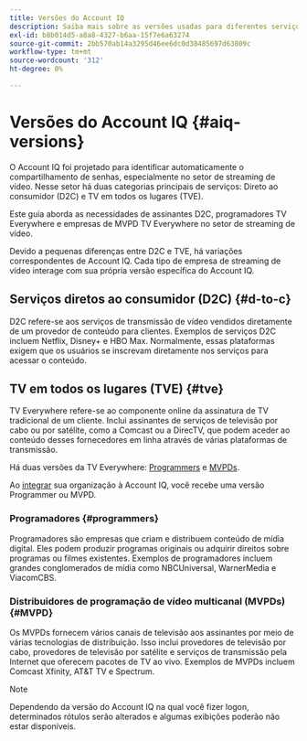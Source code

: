 ```yaml
---
title: Versões do Account IQ
description: Saiba mais sobre as versões usadas para diferentes serviços na Account IQ.
exl-id: b8b014d5-a8a8-4327-b6aa-15f7e6a63274
source-git-commit: 2bb570ab14a3295d46ee6dc0d38485697d63809c
workflow-type: tm+mt
source-wordcount: '312'
ht-degree: 0%

---
```


# Versões do Account IQ {#aiq-versions}

O Account IQ foi projetado para identificar automaticamente o compartilhamento de senhas, especialmente no setor de streaming de vídeo. Nesse setor há duas categorias principais de serviços: Direto ao consumidor (D2C) e TV em todos os lugares (TVE).

Este guia aborda as necessidades de assinantes D2C, programadores TV Everywhere e empresas de MVPD TV Everywhere no setor de streaming de vídeo.

Devido a pequenas diferenças entre D2C e TVE, há variações correspondentes de Account IQ. Cada tipo de empresa de streaming de vídeo interage com sua própria versão específica do Account IQ.

## Serviços diretos ao consumidor (D2C) {#d-to-c}

D2C refere-se aos serviços de transmissão de vídeo vendidos diretamente de um provedor de conteúdo para clientes. Exemplos de serviços D2C incluem Netflix, Disney+ e HBO Max. Normalmente, essas plataformas exigem que os usuários se inscrevam diretamente nos serviços para acessar o conteúdo.

## TV em todos os lugares (TVE) {#tve}

TV Everywhere refere-se ao componente online da assinatura de TV tradicional de um cliente. Inclui assinantes de serviços de televisão por cabo ou por satélite, como a Comcast ou a DirecTV, que podem aceder ao conteúdo desses fornecedores em linha através de várias plataformas de transmissão.

Há duas versões da TV Everywhere: [Programmers](/help/accountiq/product-concepts.md#programmer-def) e [MVPDs](/help/accountiq/product-concepts.md#mvpd-def).

Ao [integrar](/help/accountiq/get-started.md) sua organização à Account IQ, você recebe uma versão Programmer ou MVPD.

### Programadores {#programmers}

Programadores são empresas que criam e distribuem conteúdo de mídia digital. Eles podem produzir programas originais ou adquirir direitos sobre programas ou filmes existentes. Exemplos de programadores incluem grandes conglomerados de mídia como NBCUniversal, WarnerMedia e ViacomCBS.

### Distribuidores de programação de vídeo multicanal (MVPDs) {#MVPD}

Os MVPDs fornecem vários canais de televisão aos assinantes por meio de várias tecnologias de distribuição. Isso inclui provedores de televisão por cabo, provedores de televisão por satélite e serviços de transmissão pela Internet que oferecem pacotes de TV ao vivo. Exemplos de MVPDs incluem Comcast Xfinity, AT&amp;T TV e Spectrum.

>[!NOTE]
>
> Dependendo da versão do Account IQ na qual você fizer logon, determinados rótulos serão alterados e algumas exibições poderão não estar disponíveis.
